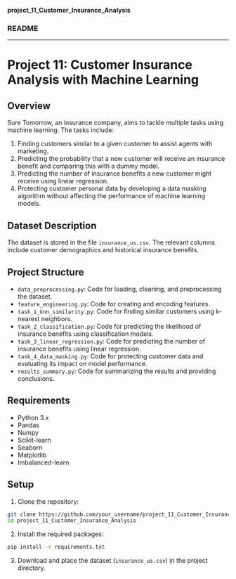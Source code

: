 **project_11_Customer_Insurance_Analysis**

### README

---

# Project 11: Customer Insurance Analysis with Machine Learning

## Overview
Sure Tomorrow, an insurance company, aims to tackle multiple tasks using machine learning. The tasks include:
1. Finding customers similar to a given customer to assist agents with marketing.
2. Predicting the probability that a new customer will receive an insurance benefit and comparing this with a dummy model.
3. Predicting the number of insurance benefits a new customer might receive using linear regression.
4. Protecting customer personal data by developing a data masking algorithm without affecting the performance of machine learning models.

## Dataset Description
The dataset is stored in the file `insurance_us.csv`. The relevant columns include customer demographics and historical insurance benefits.

## Project Structure
- `data_preprocessing.py`: Code for loading, cleaning, and preprocessing the dataset.
- `feature_engineering.py`: Code for creating and encoding features.
- `task_1_knn_similarity.py`: Code for finding similar customers using k-nearest neighbors.
- `task_2_classification.py`: Code for predicting the likelihood of insurance benefits using classification models.
- `task_3_linear_regression.py`: Code for predicting the number of insurance benefits using linear regression.
- `task_4_data_masking.py`: Code for protecting customer data and evaluating its impact on model performance.
- `results_summary.py`: Code for summarizing the results and providing conclusions.

## Requirements
- Python 3.x
- Pandas
- Numpy
- Scikit-learn
- Seaborn
- Matplotlib
- Imbalanced-learn

## Setup
1. Clone the repository:
```sh
git clone https://github.com/your_username/project_11_Customer_Insurance_Analysis.git
cd project_11_Customer_Insurance_Analysis
```

2. Install the required packages:
```sh
pip install -r requirements.txt
```

3. Download and place the dataset (`insurance_us.csv`) in the project directory.
